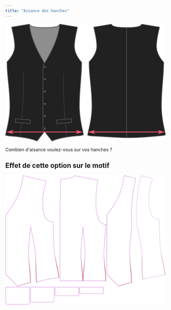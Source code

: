 ```yaml
---
title: "Aisance des hanches"
---
```


![Aisance des hanches](hipsease.svg)

Combien d'aisance voulez-vous sur vos hanches ?

## Effet de cette option sur le motif

![Cette image montre l'effet de cette option en superposant plusieurs variantes qui ont une valeur différente pour cette option](wahid_hipsease_sample.svg "Effet de cette option sur le motif")
